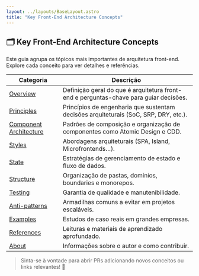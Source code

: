 ```yaml
---
layout: ../layouts/BaseLayout.astro
title: "Key Front-End Architecture Concepts"
---
```


## 🗂️ Key Front-End Architecture Concepts

Este guia agrupa os tópicos mais importantes de arquitetura front-end. Explore cada conceito para ver detalhes e referências.

| Categoria | Descrição |
|-----------|-----------|
| [Overview](/overview) | Definição geral do que é arquitetura front-end e perguntas-chave para guiar decisões. |
| [Principles](/principles) | Princípios de engenharia que sustentam decisões arquiteturais (SoC, SRP, DRY, etc.). |
| [Component Architecture](/component-architecture) | Padrões de composição e organização de componentes como Atomic Design e CDD. |
| [Styles](/styles) | Abordagens arquiteturais (SPA, Island, Microfrontends…). |
| [State](/state) | Estratégias de gerenciamento de estado e fluxo de dados. |
| [Structure](/structure) | Organização de pastas, domínios, boundaries e monorepos. |
| [Testing](/testing) | Garantia de qualidade e manutenibilidade. |
| [Anti-patterns](/anti-patterns) | Armadilhas comuns a evitar em projetos escaláveis. |
| [Examples](/examples) | Estudos de caso reais em grandes empresas. |
| [References](/references) | Leituras e materiais de aprendizado aprofundado. |
| [About](/about) | Informações sobre o autor e como contribuir. |

> Sinta-se à vontade para abrir PRs adicionando novos conceitos ou links relevantes! 🚀